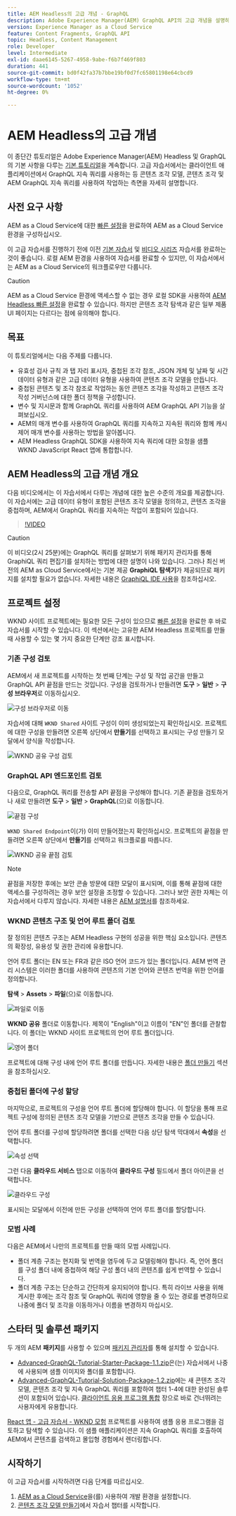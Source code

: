 ```yaml
---
title: AEM Headless의 고급 개념 - GraphQL
description: Adobe Experience Manager(AEM) GraphQL API의 고급 개념을 설명하는 종단간 자습서입니다.
version: Experience Manager as a Cloud Service
feature: Content Fragments, GraphQL API
topic: Headless, Content Management
role: Developer
level: Intermediate
exl-id: daae6145-5267-4958-9abe-f6b7f469f803
duration: 441
source-git-commit: bd0f42fa37b7bbe19bf0d7fc65801198e64cbcd9
workflow-type: tm+mt
source-wordcount: '1052'
ht-degree: 0%

---
```


# AEM Headless의 고급 개념

이 종단간 튜토리얼은 Adobe Experience Manager(AEM) Headless 및 GraphQL의 기본 사항을 다루는 [기본 튜토리얼](../multi-step/overview.md)을 계속합니다. 고급 자습서에서는 클라이언트 애플리케이션에서 GraphQL 지속 쿼리를 사용하는 등 콘텐츠 조각 모델, 콘텐츠 조각 및 AEM GraphQL 지속 쿼리를 사용하여 작업하는 측면을 자세히 설명합니다.

## 사전 요구 사항

AEM as a Cloud Service에 대한 [빠른 설정](../quick-setup/cloud-service.md)을 완료하여 AEM as a Cloud Service 환경을 구성하십시오.

이 고급 자습서를 진행하기 전에 이전 [기본 자습서](../multi-step/overview.md) 및 [비디오 시리즈](../video-series/modeling-basics.md) 자습서를 완료하는 것이 좋습니다. 로컬 AEM 환경을 사용하여 자습서를 완료할 수 있지만, 이 자습서에서는 AEM as a Cloud Service의 워크플로우만 다룹니다.

>[!CAUTION]
>
>AEM as a Cloud Service 환경에 액세스할 수 없는 경우 로컬 SDK을 사용하여 [AEM Headless 빠른 설정](https://experienceleague.adobe.com/docs/experience-manager-learn/getting-started-with-aem-headless/graphql/quick-setup/local-sdk.html?lang=ko)을 완료할 수 있습니다. 하지만 콘텐츠 조각 탐색과 같은 일부 제품 UI 페이지는 다르다는 점에 유의해야 합니다.



## 목표

이 튜토리얼에서는 다음 주제를 다룹니다.

* 유효성 검사 규칙 과 탭 자리 표시자, 중첩된 조각 참조, JSON 개체 및 날짜 및 시간 데이터 유형과 같은 고급 데이터 유형을 사용하여 콘텐츠 조각 모델을 만듭니다.
* 중첩된 콘텐츠 및 조각 참조로 작업하는 동안 콘텐츠 조각을 작성하고 콘텐츠 조각 작성 거버넌스에 대한 폴더 정책을 구성합니다.
* 변수 및 지시문과 함께 GraphQL 쿼리를 사용하여 AEM GraphQL API 기능을 살펴보십시오.
* AEM의 매개 변수를 사용하여 GraphQL 쿼리를 지속하고 지속된 쿼리와 함께 캐시 제어 매개 변수를 사용하는 방법을 알아봅니다.
* AEM Headless GraphQL SDK을 사용하여 지속 쿼리에 대한 요청을 샘플 WKND JavaScript React 앱에 통합합니다.

## AEM Headless의 고급 개념 개요

다음 비디오에서는 이 자습서에서 다루는 개념에 대한 높은 수준의 개요를 제공합니다. 이 자습서에는 고급 데이터 유형이 포함된 콘텐츠 조각 모델을 정의하고, 콘텐츠 조각을 중첩하며, AEM에서 GraphQL 쿼리를 지속하는 작업이 포함되어 있습니다.

>[!VIDEO](https://video.tv.adobe.com/v/340035?quality=12&learn=on)

>[!CAUTION]
>
>이 비디오(2시 25분)에는 GraphQL 쿼리를 살펴보기 위해 패키지 관리자를 통해 GraphiQL 쿼리 편집기를 설치하는 방법에 대한 설명이 나와 있습니다. 그러나 최신 버전의 AEM as Cloud Service에서는 기본 제공 **GraphiQL 탐색기**&#x200B;가 제공되므로 패키지를 설치할 필요가 없습니다. 자세한 내용은 [GraphiQL IDE 사용](https://experienceleague.adobe.com/docs/experience-manager-cloud-service/content/headless/graphql-api/graphiql-ide.html?lang=ko)을 참조하십시오.


## 프로젝트 설정

WKND 사이트 프로젝트에는 필요한 모든 구성이 있으므로 [빠른 설정](../quick-setup/cloud-service.md)을 완료한 후 바로 자습서를 시작할 수 있습니다. 이 섹션에서는 고유한 AEM Headless 프로젝트를 만들 때 사용할 수 있는 몇 가지 중요한 단계만 강조 표시합니다.


### 기존 구성 검토

AEM에서 새 프로젝트를 시작하는 첫 번째 단계는 구성 및 작업 공간을 만들고 GraphQL API 끝점을 만드는 것입니다. 구성을 검토하거나 만들려면 **도구** > **일반** > **구성 브라우저**&#x200B;로 이동하십시오.

![구성 브라우저로 이동](assets/overview/create-configuration.png)

자습서에 대해 `WKND Shared` 사이트 구성이 이미 생성되었는지 확인하십시오. 프로젝트에 대한 구성을 만들려면 오른쪽 상단에서 **만들기**&#x200B;를 선택하고 표시되는 구성 만들기 모달에서 양식을 작성합니다.

![WKND 공유 구성 검토](assets/overview/review-wknd-shared-configuration.png)

### GraphQL API 엔드포인트 검토

다음으로, GraphQL 쿼리를 전송할 API 끝점을 구성해야 합니다. 기존 끝점을 검토하거나 새로 만들려면 **도구** > **일반** > **GraphQL**(으)로 이동합니다.

![끝점 구성](assets/overview/endpoints.png)

`WKND Shared Endpoint`이(가) 이미 만들어졌는지 확인하십시오. 프로젝트의 끝점을 만들려면 오른쪽 상단에서 **만들기**&#x200B;를 선택하고 워크플로를 따릅니다.

![WKND 공유 끝점 검토](assets/overview/review-wknd-shared-endpoint.png)

>[!NOTE]
>
> 끝점을 저장한 후에는 보안 콘솔 방문에 대한 모달이 표시되며, 이를 통해 끝점에 대한 액세스를 구성하려는 경우 보안 설정을 조정할 수 있습니다. 그러나 보안 권한 자체는 이 자습서에서 다루지 않습니다. 자세한 내용은 [AEM 설명서](https://experienceleague.adobe.com/docs/experience-manager-65/administering/security/security.html?lang=ko)를 참조하세요.

### WKND 콘텐츠 구조 및 언어 루트 폴더 검토

잘 정의된 콘텐츠 구조는 AEM Headless 구현의 성공을 위한 핵심 요소입니다. 콘텐츠의 확장성, 유용성 및 권한 관리에 유용합니다.

언어 루트 폴더는 EN 또는 FR과 같은 ISO 언어 코드가 있는 폴더입니다. AEM 번역 관리 시스템은 이러한 폴더를 사용하여 콘텐츠의 기본 언어와 콘텐츠 번역을 위한 언어를 정의합니다.

**탐색** > **Assets** > **파일**(으)로 이동합니다.

![파일로 이동](assets/overview/files.png)

**WKND 공유** 폴더로 이동합니다. 제목이 &quot;English&quot;이고 이름이 &quot;EN&quot;인 폴더를 관찰합니다. 이 폴더는 WKND 사이트 프로젝트의 언어 루트 폴더입니다.

![영어 폴더](assets/overview/english.png)

프로젝트에 대해 구성 내에 언어 루트 폴더를 만듭니다. 자세한 내용은 [폴더 만들기](/help/headless-tutorial/graphql/advanced-graphql/author-content-fragments.md#create-folders) 섹션을 참조하십시오.

### 중첩된 폴더에 구성 할당

마지막으로, 프로젝트의 구성을 언어 루트 폴더에 할당해야 합니다. 이 할당을 통해 프로젝트 구성에 정의된 콘텐츠 조각 모델을 기반으로 콘텐츠 조각을 만들 수 있습니다.

언어 루트 폴더를 구성에 할당하려면 폴더를 선택한 다음 상단 탐색 막대에서 **속성**&#x200B;을 선택합니다.

![속성 선택](assets/overview/properties.png)

그런 다음 **클라우드 서비스** 탭으로 이동하여 **클라우드 구성** 필드에서 폴더 아이콘을 선택합니다.

![클라우드 구성](assets/overview/cloud-conf.png)

표시되는 모달에서 이전에 만든 구성을 선택하여 언어 루트 폴더를 할당합니다.

### 모범 사례

다음은 AEM에서 나만의 프로젝트를 만들 때의 모범 사례입니다.

* 폴더 계층 구조는 현지화 및 번역을 염두에 두고 모델링해야 합니다. 즉, 언어 폴더를 구성 폴더 내에 중첩하여 해당 구성 폴더 내의 콘텐츠를 쉽게 번역할 수 있습니다.
* 폴더 계층 구조는 단순하고 간단하게 유지되어야 합니다. 특히 라이브 사용을 위해 게시한 후에는 조각 참조 및 GraphQL 쿼리에 영향을 줄 수 있는 경로를 변경하므로 나중에 폴더 및 조각을 이동하거나 이름을 변경하지 마십시오.

## 스타터 및 솔루션 패키지

두 개의 AEM **패키지**&#x200B;를 사용할 수 있으며 [패키지 관리자](/help/headless-tutorial/graphql/advanced-graphql/author-content-fragments.md#sample-content)를 통해 설치할 수 있습니다.

* [Advanced-GraphQL-Tutorial-Starter-Package-1.1.zip](/help/headless-tutorial/graphql/advanced-graphql/assets/tutorial-files/Advanced-GraphQL-Tutorial-Starter-Package-1.1.zip)은(는) 자습서에서 나중에 사용되며 샘플 이미지와 폴더를 포함합니다.
* [Advanced-GraphQL-Tutorial-Solution-Package-1.2.zip](/help/headless-tutorial/graphql/advanced-graphql/assets/tutorial-files/Advanced-GraphQL-Tutorial-Solution-Package-1.2.zip)에는 새 콘텐츠 조각 모델, 콘텐츠 조각 및 지속 GraphQL 쿼리를 포함하여 챕터 1-4에 대한 완성된 솔루션이 포함되어 있습니다. [클라이언트 응용 프로그램 통합](/help/headless-tutorial/graphql/advanced-graphql/client-application-integration.md) 장으로 바로 건너뛰려는 사용자에게 유용합니다.


[React 앱 - 고급 자습서 - WKND 모험](https://github.com/adobe/aem-guides-wknd-graphql/blob/main/advanced-tutorial/README.md) 프로젝트를 사용하여 샘플 응용 프로그램을 검토하고 탐색할 수 있습니다. 이 샘플 애플리케이션은 지속 GraphQL 쿼리를 호출하여 AEM에서 콘텐츠를 검색하고 몰입형 경험에서 렌더링합니다.

## 시작하기

이 고급 자습서를 시작하려면 다음 단계를 따르십시오.

1. [AEM as a Cloud Service](../quick-setup/cloud-service.md)을(를) 사용하여 개발 환경을 설정합니다.
1. [콘텐츠 조각 모델 만들기](/help/headless-tutorial/graphql/advanced-graphql/create-content-fragment-models.md)에서 자습서 챕터를 시작합니다.
